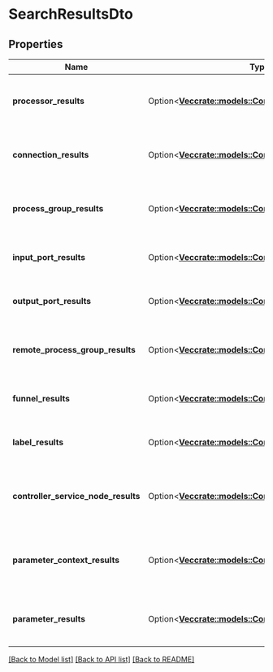 # SearchResultsDto

## Properties

Name | Type | Description | Notes
------------ | ------------- | ------------- | -------------
**processor_results** | Option<[**Vec<crate::models::ComponentSearchResultDto>**](ComponentSearchResultDTO.md)> | The processors that matched the search. | [optional]
**connection_results** | Option<[**Vec<crate::models::ComponentSearchResultDto>**](ComponentSearchResultDTO.md)> | The connections that matched the search. | [optional]
**process_group_results** | Option<[**Vec<crate::models::ComponentSearchResultDto>**](ComponentSearchResultDTO.md)> | The process groups that matched the search. | [optional]
**input_port_results** | Option<[**Vec<crate::models::ComponentSearchResultDto>**](ComponentSearchResultDTO.md)> | The input ports that matched the search. | [optional]
**output_port_results** | Option<[**Vec<crate::models::ComponentSearchResultDto>**](ComponentSearchResultDTO.md)> | The output ports that matched the search. | [optional]
**remote_process_group_results** | Option<[**Vec<crate::models::ComponentSearchResultDto>**](ComponentSearchResultDTO.md)> | The remote process groups that matched the search. | [optional]
**funnel_results** | Option<[**Vec<crate::models::ComponentSearchResultDto>**](ComponentSearchResultDTO.md)> | The funnels that matched the search. | [optional]
**label_results** | Option<[**Vec<crate::models::ComponentSearchResultDto>**](ComponentSearchResultDTO.md)> | The labels that matched the search. | [optional]
**controller_service_node_results** | Option<[**Vec<crate::models::ComponentSearchResultDto>**](ComponentSearchResultDTO.md)> | The controller service nodes that matched the search | [optional]
**parameter_context_results** | Option<[**Vec<crate::models::ComponentSearchResultDto>**](ComponentSearchResultDTO.md)> | The parameter contexts that matched the search. | [optional]
**parameter_results** | Option<[**Vec<crate::models::ComponentSearchResultDto>**](ComponentSearchResultDTO.md)> | The parameters that matched the search. | [optional]

[[Back to Model list]](../README.md#documentation-for-models) [[Back to API list]](../README.md#documentation-for-api-endpoints) [[Back to README]](../README.md)



